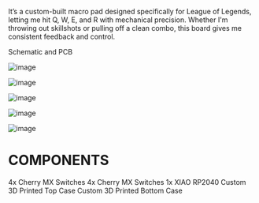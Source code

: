 
It’s a custom-built macro pad designed specifically for League of Legends, letting me hit Q, W, E, and R with mechanical precision.
Whether I'm throwing out skillshots or pulling off a clean combo, this board gives me consistent feedback and control.

Schematic and PCB

![image](https://github.com/user-attachments/assets/3a461b81-594c-4602-8864-06533391c8d2)

![image](https://github.com/user-attachments/assets/d68962a6-da88-4ea7-ad14-2616641be899)

![image](https://github.com/user-attachments/assets/dd513ccf-f16b-4f52-a9e5-fef80ccc1770)

![image](https://github.com/user-attachments/assets/108ac9ec-e673-4586-b2b3-87d76472270f)

![image](https://github.com/user-attachments/assets/3b16a960-43b5-4d48-a322-2ffda8109ba6)


# COMPONENTS
4x Cherry MX Switches 4x Cherry MX Switches 
1x XIAO RP2040
Custom 3D Printed Top Case
Custom 3D Printed Bottom Case
